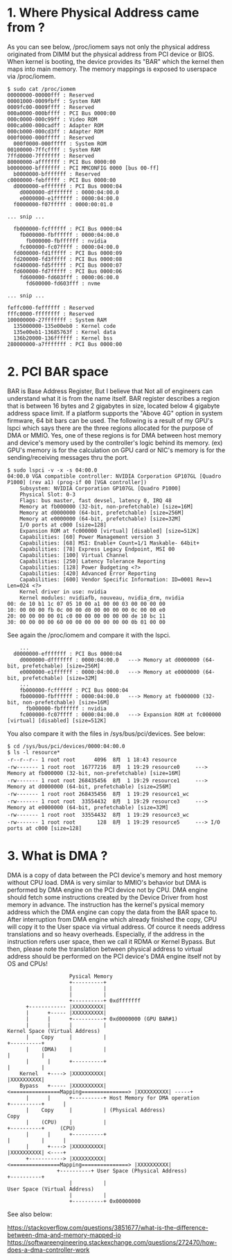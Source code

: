 # 1. Where Physical Address came from ?
As you can see below, /proc/iomem says not only the physical address originated from DIMM but the physical address from PCI device or BIOS. When kernel is booting, the device provides its "BAR" which the kernel then maps into main memory. The memory mappings is exposed to userspace via /proc/iomem.
```
$ sudo cat /proc/iomem 
00000000-00000fff : Reserved
00001000-0009fbff : System RAM
0009fc00-0009ffff : Reserved
000a0000-000bffff : PCI Bus 0000:00
000c0000-000c99ff : Video ROM
000ca000-000cadff : Adapter ROM
000cb000-000cd3ff : Adapter ROM
000f0000-000fffff : Reserved
  000f0000-000fffff : System ROM
00100000-7ffcffff : System RAM
7ffd0000-7fffffff : Reserved
80000000-afffffff : PCI Bus 0000:00
b0000000-bfffffff : PCI MMCONFIG 0000 [bus 00-ff]
  b0000000-bfffffff : Reserved
c0000000-febfffff : PCI Bus 0000:00
  d0000000-efffffff : PCI Bus 0000:04
    d0000000-dfffffff : 0000:04:00.0
    e0000000-e1ffffff : 0000:04:00.0
  f0000000-f07fffff : 0000:00:01.0

... snip ...

  fb000000-fcffffff : PCI Bus 0000:04
    fb000000-fbffffff : 0000:04:00.0
      fb000000-fbffffff : nvidia
    fc000000-fc07ffff : 0000:04:00.0
  fd000000-fd1fffff : PCI Bus 0000:09
  fd200000-fd3fffff : PCI Bus 0000:08
  fd400000-fd5fffff : PCI Bus 0000:07
  fd600000-fd7fffff : PCI Bus 0000:06
    fd600000-fd603fff : 0000:06:00.0
      fd600000-fd603fff : nvme
    
... snip ...

feffc000-feffffff : Reserved
fffc0000-ffffffff : Reserved
100000000-27fffffff : System RAM
  135000000-135e00eb0 : Kernel code
  135e00eb1-13685763f : Kernel data
  136b20000-136ffffff : Kernel bss
280000000-a7fffffff : PCI Bus 0000:00
```
# 2. PCI BAR space
BAR is Base Address Register, But I believe that Not all of engineers can understand what it is from the name itself. BAR register describes a region that is between 16 bytes and 2 gigabytes in size, located below 4 gigabyte address space limit. If a platform supports the "Above 4G" option in system firmware, 64 bit bars can be used. The following is a result of my GPU's lspci which says there are the three regions allocated for the purpose of DMA or MMIO. Yes, one of these regions is for DMA between host memory and device's memory used by the controller's logic behind its memory.
(ex) GPU's memory is for the calculation on GPU card or NIC's memory is for the sending/receiving messages thru the port.
```
$ sudo lspci -v -x -s 04:00.0
04:00.0 VGA compatible controller: NVIDIA Corporation GP107GL [Quadro P1000] (rev a1) (prog-if 00 [VGA controller])
	Subsystem: NVIDIA Corporation GP107GL [Quadro P1000]
	Physical Slot: 0-3
	Flags: bus master, fast devsel, latency 0, IRQ 48
	Memory at fb000000 (32-bit, non-prefetchable) [size=16M]
	Memory at d0000000 (64-bit, prefetchable) [size=256M]
	Memory at e0000000 (64-bit, prefetchable) [size=32M]
	I/O ports at c000 [size=128]
	Expansion ROM at fc000000 [virtual] [disabled] [size=512K]
	Capabilities: [60] Power Management version 3
	Capabilities: [68] MSI: Enable+ Count=1/1 Maskable- 64bit+
	Capabilities: [78] Express Legacy Endpoint, MSI 00
	Capabilities: [100] Virtual Channel
	Capabilities: [250] Latency Tolerance Reporting
	Capabilities: [128] Power Budgeting <?>
	Capabilities: [420] Advanced Error Reporting
	Capabilities: [600] Vendor Specific Information: ID=0001 Rev=1 Len=024 <?>
	Kernel driver in use: nvidia
	Kernel modules: nvidiafb, nouveau, nvidia_drm, nvidia
00: de 10 b1 1c 07 05 10 00 a1 00 00 03 00 00 00 00
10: 00 00 00 fb 0c 00 00 d0 00 00 00 00 0c 00 00 e0
20: 00 00 00 00 01 c0 00 00 00 00 00 00 de 10 bc 11
30: 00 00 00 00 60 00 00 00 00 00 00 00 0b 01 00 00
```

See again the /proc/iomem and compare it with the lspci.
```
    ...
  d0000000-efffffff : PCI Bus 0000:04
    d0000000-dfffffff : 0000:04:00.0   ---> Memory at d0000000 (64-bit, prefetchable) [size=256M]
    e0000000-e1ffffff : 0000:04:00.0   ---> Memory at e0000000 (64-bit, prefetchable) [size=32M]
    ...
    fb000000-fcffffff : PCI Bus 0000:04
    fb000000-fbffffff : 0000:04:00.0   ---> Memory at fb000000 (32-bit, non-prefetchable) [size=16M]
      fb000000-fbffffff : nvidia
    fc000000-fc07ffff : 0000:04:00.0   ---> Expansion ROM at fc000000 [virtual] [disabled] [size=512K]
```

You also compare it with the files in /sys/bus/pci/devices. See below:
```
$ cd /sys/bus/pci/devices/0000:04:00.0
$ ls -l resource*
-r--r--r-- 1 root root      4096  8月  1 18:43 resource
-rw------- 1 root root  16777216  8月  1 19:29 resource0     ---> Memory at fb000000 (32-bit, non-prefetchable) [size=16M]
-rw------- 1 root root 268435456  8月  1 19:29 resource1     ---> Memory at d0000000 (64-bit, prefetchable) [size=256M]
-rw------- 1 root root 268435456  8月  1 19:29 resource1_wc
-rw------- 1 root root  33554432  8月  1 19:29 resource3     ---> Memory at e0000000 (64-bit, prefetchable) [size=32M]
-rw------- 1 root root  33554432  8月  1 19:29 resource3_wc
-rw------- 1 root root       128  8月  1 19:29 resource5     ---> I/O ports at c000 [size=128]
```
# 3. What is DMA ?
DMA is a copy of data between the PCI device's memory and host memory without CPU load. 
DMA is very similar to MMIO's behavior but DMA is performed by DMA engine on the PCI device not by CPU. 
DMA engine should fetch some instructions created by the Device Driver from host memory in advance.
The instruction has the kernel's pysical memory address which the DMA engine can copy the data from the BAR space to.
After interruption from DMA engine which already finished the copy, CPU will copy it to the User space via virtual address. Of cource it needs address translations and so heavy overheads.
Especially, if the address in the instruction refers user space, then we call it RDMA or Kernel Bypass. But then, please note the translation between physical address to virtual address should be performed on the PCI device's DMA engine itself not by OS and CPUs!
```
                    Pysical Memory
                    +----------+
                    |          |
                    |          |
                    +----------+ 0xdfffffff
      +------------ |XXXXXXXXXX|
      |      +----- |XXXXXXXXXX|
      |      |      +----------+ 0xd0000000 (GPU BAR#1)
      |      |      |          |                                          Kernel Space (Virtual Address)
      |    Copy     |          |                                          +----------+
      |    (DMA)    |          |                                          |          |
      |      |      +----------+                                          |          | 
    Kernel   +----> |XXXXXXXXXX|                                          |XXXXXXXXXX|
    Bypass   +----- |XXXXXXXXXX| <================Mapping===============> |XXXXXXXXXX| -----+
      |      |      +----------+ Host Memory for DMA operation            +----------+      |
      |    Copy     |          | (Physical Address)                                        Copy
      |    (CPU)    |          |                                          +----------+     (CPU)
      |      |      +----------+                                          |          |      |
      |      +----> |XXXXXXXXXX|                                          |XXXXXXXXXX| <----+
      +-----------> |XXXXXXXXXX| <================Mapping===============> |XXXXXXXXXX|
	            +----------+ User Space (Physical Address)            +----------+
                    |          |                                          User Space (Virtual Address)
                    |          |
                    +----------+ 0x00000000
```
See also below: 

https://stackoverflow.com/questions/3851677/what-is-the-difference-between-dma-and-memory-mapped-io
https://softwareengineering.stackexchange.com/questions/272470/how-does-a-dma-controller-work
